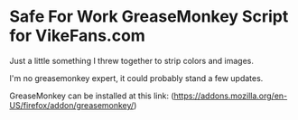 Safe For Work GreaseMonkey Script for VikeFans.com
=============

Just a little something I threw together to strip colors and images.

I'm no greasemonkey expert, it could probably stand a few updates.

GreaseMonkey can be installed at this link: (https://addons.mozilla.org/en-US/firefox/addon/greasemonkey/)